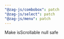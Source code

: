 ```yaml
---
"@zag-js/combobox": patch
"@zag-js/select": patch
"@zag-js/menu": patch
---
```


Make isScrollable null safe
